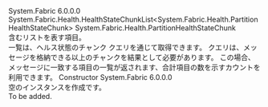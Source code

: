 <Type Name="PartitionHealthStateChunkList" FullName="System.Fabric.Health.PartitionHealthStateChunkList">
  <TypeSignature Language="C#" Value="public sealed class PartitionHealthStateChunkList : System.Fabric.Health.HealthStateChunkList&lt;System.Fabric.Health.PartitionHealthStateChunk&gt;" />
  <TypeSignature Language="ILAsm" Value=".class public auto ansi sealed beforefieldinit PartitionHealthStateChunkList extends System.Fabric.Health.HealthStateChunkList`1&lt;class System.Fabric.Health.PartitionHealthStateChunk&gt;" />
  <TypeSignature Language="DocId" Value="T:System.Fabric.Health.PartitionHealthStateChunkList" />
  <TypeSignature Language="VB.NET" Value="Public NotInheritable Class PartitionHealthStateChunkList&#xA;Inherits HealthStateChunkList(Of PartitionHealthStateChunk)" />
  <TypeSignature Language="F#" Value="type PartitionHealthStateChunkList = class&#xA;    inherit HealthStateChunkList&lt;PartitionHealthStateChunk&gt;" />
  <AssemblyInfo>
    <AssemblyName>System.Fabric</AssemblyName>
    <AssemblyVersion>6.0.0.0</AssemblyVersion>
  </AssemblyInfo>
  <Base>
    <BaseTypeName>System.Fabric.Health.HealthStateChunkList&lt;System.Fabric.Health.PartitionHealthStateChunk&gt;</BaseTypeName>
    <BaseTypeArguments>
      <BaseTypeArgument TypeParamName="T">System.Fabric.Health.PartitionHealthStateChunk</BaseTypeArgument>
    </BaseTypeArguments>
  </Base>
  <Interfaces />
  <Docs>
    <summary>
            含むリストを表す<see cref="T:System.Fabric.Health.PartitionHealthStateChunk" />項目。
            </summary>
    <remarks>一覧は、ヘルス状態のチャンク クエリを通じて取得できます。 クエリは、メッセージを格納できる以上のチャンクを結果として必要があります。
            この場合、メッセージに一致する項目の一覧が返されます、合計項目の数を示すカウントを利用できます。</remarks>
  </Docs>
  <Members>
    <Member MemberName=".ctor">
      <MemberSignature Language="C#" Value="public PartitionHealthStateChunkList ();" />
      <MemberSignature Language="ILAsm" Value=".method public hidebysig specialname rtspecialname instance void .ctor() cil managed" />
      <MemberSignature Language="DocId" Value="M:System.Fabric.Health.PartitionHealthStateChunkList.#ctor" />
      <MemberSignature Language="VB.NET" Value="Public Sub New ()" />
      <MemberType>Constructor</MemberType>
      <AssemblyInfo>
        <AssemblyName>System.Fabric</AssemblyName>
        <AssemblyVersion>6.0.0.0</AssemblyVersion>
      </AssemblyInfo>
      <Parameters />
      <Docs>
        <summary>
            空のインスタンスを作成<see cref="T:System.Fabric.Health.PartitionHealthStateChunkList" />です。
            </summary>
        <remarks>To be added.</remarks>
      </Docs>
    </Member>
  </Members>
</Type>